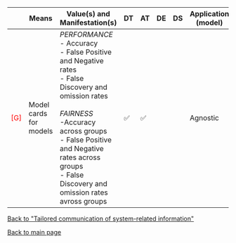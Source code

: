 |       | Means  | Value(s) and Manifestation(s)| DT|AT | DE | DS | Application (model) | Approach | Visual elements | Additional details
| ----------- |  --------------------------- | ---------------  |------------------------------|-------------| ----------------------|----------------------|----------------------------|--------------------|------------------------|--------------------------------- |
<span style="color:red">[G]</span> | Model cards for models | *PERFORMANCE* <br> - Accuracy <br> - False Positive and Negative rates<br> - False Discovery and omission rates <br><br> *FAIRNESS*<br> -Accuracy across groups <br> - False Positive and Negative rates across groups<br> - False Discovery and omission rates avross groups | ✅| ✅| | | Agnostic| | -  Confidence bars <br> - Bar charts | 

[Back to "Tailored communication of system-related information"](../Table3A.md)

[Back to main page](../index.md)